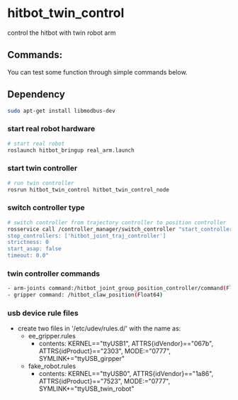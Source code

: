 # hitbot_twin_control
control the hitbot with twin robot arm
## Commands:
 You can test some function through simple commands below.

## Dependency
```bash
sudo apt-get install libmodbus-dev
```
### start real robot hardware
```bash
# start real robot
roslaunch hitbot_bringup real_arm.launch 

```
### start twin controller
```bash
# run twin controller
rosrun hitbot_twin_control hitbot_twin_control_node
```
### switch controller type
```bash
# switch controller from trajectory controller to position controller
rosservice call /controller_manager/switch_controller "start_controllers: ['hitbot_joint_group_position_controller']
stop_controllers: ['hitbot_joint_traj_controller']
strictness: 0
start_asap: false
timeout: 0.0"
```
### twin controller commands
```bash
- arm-joints command:/hitbot_joint_group_position_controller/command(Float64MultiArray)
- gripper command: /hitbot_claw_position(Float64)
```

### usb device rule files
- create two files in '/etc/udev/rules.d/' with the name as:
    - ee_gripper.rules
      - contents: KERNEL=="ttyUSB1", ATTRS{idVendor}=="067b", ATTRS{idProduct}=="2303", MODE:="0777", SYMLINK+="ttyUSB_girpper"
    - fake_robot.rules
       - contents: KERNEL=="ttyUSB0", ATTRS{idVendor}=="1a86", ATTRS{idProduct}=="7523", MODE:="0777", SYMLINK+="ttyUSB_twin_robot"

